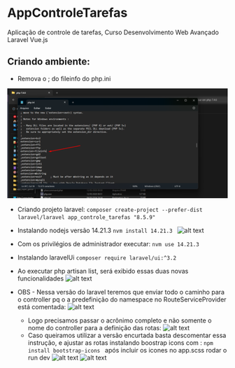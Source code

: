 # AppControleTarefas
Aplicação de controle de tarefas, Curso Desenvolvimento Web Avançado Laravel Vue.js
## Criando ambiente:
* Remova o ; do fileinfo do php.ini

![alt text](image.png)

* Criando projeto laravel:
```composer create-project --prefer-dist laravel/laravel app_controle_tarefas "8.5.9"```
*  Instalando nodejs versão 14.21.3
```nvm install 14.21.3 ```
![alt text](image-1.png)
* Com os privilégios de administrador executar:
```nvm use 14.21.3```

* Instalando laravelUi
```composer require laravel/ui:^3.2```
* Ao executar php artisan list, será exibido essas duas novas funcionalidades
![alt text](image-2.png)

* OBS - Nessa versão do laravel teremos que enviar todo o caminho para o controller pq o a predefinição do namespace no RouteServiceProvider está comentada:
![alt text](image-3.png)
  - Logo precisamos passar o acrônimo completo e não somente o nome do controller para a definição das rotas:
  ![alt text](image-4.png)
  - Caso queiramos utilizar a versão encurtada basta descomentar essa instrução, e ajustar as rotas
instalando boostrap icons com :
`npm install bootstrap-icons `
após incluir os icones no app.scss rodar o run dev
![alt text](image-5.png)
![alt text](image-6.png)